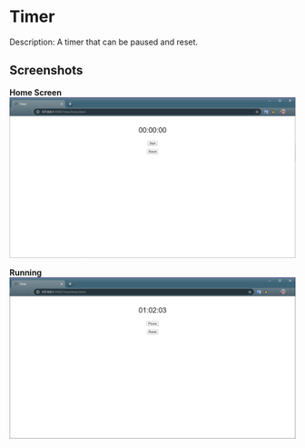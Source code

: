 # Timer
Description: A timer that can be paused and reset.

## Screenshots
<b>Home Screen</b><br>
![Image of home screen](https://github.com/Voozio/Images/blob/master/Timer/home.png?raw=true)

<b>Running</b><br>
![Image of timer running](https://github.com/Voozio/Images/blob/master/Timer/running.png?raw=true)
